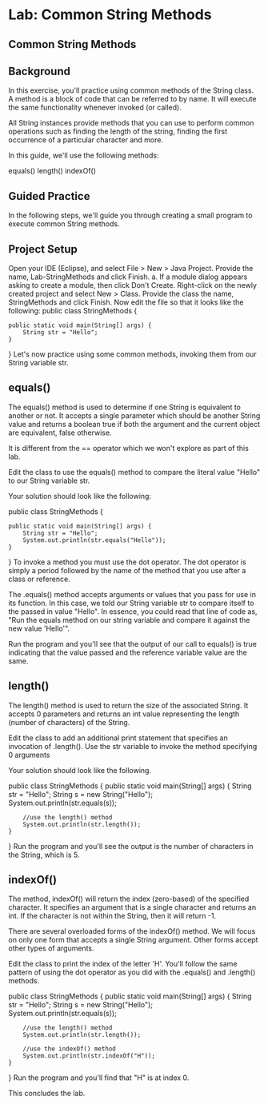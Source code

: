 # Lab: Common String Methods
## Common String Methods
## Background
In this exercise, you'll practice using common methods of the String class. A method is a block of code that can be referred to by name. It will execute the same functionality whenever invoked (or called). 

All String instances provide methods that you can use to perform common operations such as finding the length of the string, finding the first occurrence of a particular character and more. 

In this guide, we'll use the following methods:

equals()
length()
indexOf()
## Guided Practice
In the following steps, we'll guide you through creating a small program to execute common String methods. 

## Project Setup
Open your IDE (Eclipse), and select File > New > Java Project.
Provide the name, Lab-StringMethods and click Finish. a. If a module dialog appears asking to create a module, then click Don't Create.
Right-click on the newly created project and select New > Class.
Provide the class the name, StringMethods and click Finish.
Now edit the file so that it looks like the following:
public class StringMethods {

    public static void main(String[] args) {
        String str = "Hello";
    }
}
Let's now practice using some common methods, invoking them from our String variable str.  

## equals()
The equals() method is used to determine if one String is equivalent to another or not. It accepts a single parameter which should be another String value and returns a boolean true if both the argument and the current object are equivalent, false otherwise.

It is different from the == operator which we won't explore as part of this lab.

Edit the class to use the equals() method to compare the literal value "Hello" to our String variable str.

Your solution should look like the following:

public class StringMethods {

    public static void main(String[] args) {
        String str = "Hello";
        System.out.println(str.equals("Hello"));
    }
}
To invoke a method you must use the dot operator. The dot operator is simply a period followed by the name of the method that you use after a class or reference.

The .equals() method accepts arguments or values that you pass for use in its function. In this case, we told our String variable str to compare itself to the passed in value "Hello". In essence, you could read that line of code as, "Run the equals method on our string variable and compare it against the new value 'Hello'". 

Run the program and you'll see that the output of our call to equals() is true indicating that the value passed and the reference variable value are the same.



## length()
The length() method is used to return the size of the associated String. It accepts 0 parameters and returns an int value representing the length (number of characters) of the String.

Edit the class to add an additional print statement that specifies an invocation of .length(). Use the str variable to invoke the method specifying 0 arguments

Your solution should look like the following.

public class StringMethods {
    public static void main(String[] args) {
        String str = "Hello";
        String s = new String("Hello");
        System.out.println(str.equals(s));

        //use the length() method
        System.out.println(str.length());
    }
}
Run the program and you'll see the output is the number of characters in the String, which is 5.



## indexOf()
The method, indexOf() will return the index (zero-based) of the specified character. It specifies an argument that is a single character and returns an int. If the character is not within the String, then it will return -1. 

There are several overloaded forms of the indexOf() method. We will focus on only one form that accepts a single String argument. Other forms accept other types of arguments.

Edit the class to print the index of the letter 'H'. You'll follow the same pattern of using the dot operator as you did with the .equals() and .length() methods. 

public class StringMethods {
    public static void main(String[] args) {
        String str = "Hello";
        String s = new String("Hello");
        System.out.println(str.equals(s));

        //use the length() method
        System.out.println(str.length());

        //use the indexOf() method
        System.out.println(str.indexOf("H"));
    }
}
Run the program and you'll find that "H" is at index 0.



This concludes the lab.
